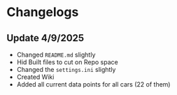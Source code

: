 # Changelogs

## Update 4/9/2025
- Changed `README.md` slightly
- Hid Built files to cut on Repo space
- Changed the `settings.ini` slightly
- Created Wiki
- Added all current data points for all cars (22 of them)